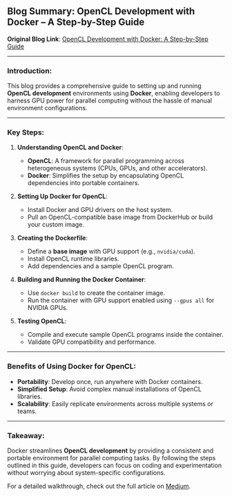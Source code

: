## Blog Summary: OpenCL Development with Docker – A Step-by-Step Guide

**Original Blog Link**: [OpenCL Development with Docker: A Step-by-Step Guide](https://medium.com/@umairkh8251/opencl-development-with-docker-a-step-by-step-guide-5ee8d378b533)

---

### Introduction:
This blog provides a comprehensive guide to setting up and running **OpenCL development** environments using **Docker**, enabling developers to harness GPU power for parallel computing without the hassle of manual environment configurations.

---

### Key Steps:
1. **Understanding OpenCL and Docker**:
    - **OpenCL**: A framework for parallel programming across heterogeneous systems (CPUs, GPUs, and other accelerators).
    - **Docker**: Simplifies the setup by encapsulating OpenCL dependencies into portable containers.

2. **Setting Up Docker for OpenCL**:
    - Install Docker and GPU drivers on the host system.
    - Pull an OpenCL-compatible base image from DockerHub or build your custom image.

3. **Creating the Dockerfile**:
    - Define a **base image** with GPU support (e.g., `nvidia/cuda`).
    - Install OpenCL runtime libraries.
    - Add dependencies and a sample OpenCL program.

4. **Building and Running the Docker Container**:
    - Use `docker build` to create the container image.
    - Run the container with GPU support enabled using `--gpus all` for NVIDIA GPUs.

5. **Testing OpenCL**:
    - Compile and execute sample OpenCL programs inside the container.
    - Validate GPU compatibility and performance.

---

### Benefits of Using Docker for OpenCL:
- **Portability**: Develop once, run anywhere with Docker containers.
- **Simplified Setup**: Avoid complex manual installations of OpenCL libraries.
- **Scalability**: Easily replicate environments across multiple systems or teams.

---

### Takeaway:
Docker streamlines **OpenCL development** by providing a consistent and portable environment for parallel computing tasks. By following the steps outlined in this guide, developers can focus on coding and experimentation without worrying about system-specific configurations.

For a detailed walkthrough, check out the full article on [Medium](https://medium.com/@umairkh8251/opencl-development-with-docker-a-step-by-step-guide-5ee8d378b533).